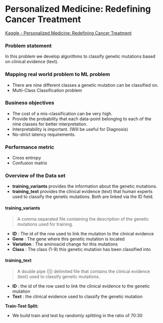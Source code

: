 # **Personalized Medicine: Redefining Cancer Treatment**

[Kaggle - Personalized Medicine: Redefining Cancer Treatment](https://www.kaggle.com/competitions/msk-redefining-cancer-treatment/overview)
### **Problem statement**
In this problem we develop algorithms to classify genetic mutations based on clinical evidence (text).

### **Mapping real world problem to ML problem**
* There are nine different classes a genetic mutation can be classified on.
* Multi-Class Classification problem

### **Business objectives**
*   The cost of a mis-classification can be very high.
*   Provide the probability that each data-point belonging to each of the nine classes for better interpretation.
*   Interpretability is important. (Will be useful for Diagnosis)
*   No-strict latency requirements.

### **Performance metric**
* Cross entropy
* Confusion matrix

### **Overview of the Data set**
* **training_variants** provides the information about the genetic mutations.
* **training_text** provides the clinical evidence (text) that human experts used to classify the genetic mutations. Both are linked via the ID field.

#### **training_variants** 
> A comma separated file containing the description of the genetic mutations used for training.
* **ID** : The id of the row used to link the mutation to the clinical evidence
* **Gene** : The gene where this genetic mutation is located
* **Variation** : The aminoacid change for this mutations
* **Class** : The class (1-9) this genetic mutation has been classified into

#### **training_text**
>  A double pipe (||) delimited file that contains the clinical evidence (text) used to classify genetic mutations.
* **ID** : the id of the row used to link the clinical evidence to the genetic mutation
* **Text** : the clinical evidence used to classify the genetic mutation

**Train-Test Split:**

* We build train and test by randomly splitting in the ratio of 70:30
